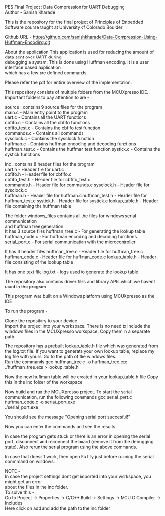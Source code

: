 PES Final Project : Data Compression for UART Debugging  
Author - Sanish Kharade

This is the repository for the final project of Principles of Embedded Software course
taught at University of Colorado Boulder

Github URL - https://github.com/sanishkharade/Data-Compression-Using-Huffman-Encoding.git

About the application 
This application is used for reducing the amount of data sent over UART during  
debugging a system. This is done using Huffman encoding. It is a user interface based application  
which has a few pre defined commands.

Please refer the pdf for entire overview of the implementation.   

This repository consists of multiple folders from the MCUXpresso IDE.  
Important folders to pay attention to are -  
 
source : contains 9 source files for the program  
main.c      	- Main entry point to the program  
uart.c		- Contains all the UART functions  
cbfifo.c	- Contains all the cbfifo functions  
cbfifo_test.c	- Contains the cbfifo test function  
commands.c 	- Contains all commands    
sysclock.c	- Contains the sysclock function    
huffman.c	- Contains huffman encoding and decoding functions
huffman_test.c	- Contains the huffman test function
systick.c	- Contains the systick functions
 
inc : contains 8 header files for the program  
uart.h		- Header file for uart.c  
cbfifo.h	- Header file for cbfifo.c  
cbfifo_test.h	- Header file for cbfifo_test.c  
commands.h 	- Header file for commands.c 
sysclock.h	- Header file for sysclock.c  
huffman.h	- Header file for huffman.c
huffman_test.h	- Header file for huffman_test.c
systick.h	- Header file for systick.c
lookup_table.h	- Header file containing the huffman table

The folder windows_files contains all the files for windows serial communication  
and huffman tree generation  
It has 3 source files
huffman_tree.c 	- For generating the lookup table  
huffman_code.c	- For huffman encoding and decoding functions  
serial_port.c	- For serial communication with the microcontroller  

It has 3 header files
huffman_tree.c 	- Header file for huffman_tree.c   
huffman_code.c	- Header file for huffman_code.c 
lookup_table.h	- Header file consisting of the lookup table

It has one text file
log.txt	- logs used to generate the lookup table
 
The repository also contains driver files and library APIs which we havent used in the program    

This program was built on a Windows platform using MCUXpresso as the IDE  

To run the program -  

Clone the repository to your device  
Import the project into your workspace. 
There is no need to include the windows files in the MCUXpresso workspace.
Copy them in a separate path.    

The repository has a prebuilt lookup_table.h file which was generated from the log.txt file.
If you want to generate your own lookup table, replace my log file with yours.
Go to the path of the windows files.  
Run the commands
gcc huffman_tree.c -o huffman_tree.exe
./huffman_tree.exe > lookup_table.h  

Now the new huffman table will be created in your lookup_table.h file 
Copy this in the inc folder of the workspace  

Now build and run the MCUXpresso project.
To start the serial communication, run the following commands
gcc serial_port.c huffman_code.c -o serial_port.exe  
./serial_port.exe

You should see the message "Opening serial port succesful!"

Now you can enter the commands and see the results.

In case the program gets stuck or there is an error in opening the serial port, 
disconnect and reconnect the board (remove it from the debugging state).
Also rerun the serial program using the above commands.  

In case that doesn't work, then open PuTTy just before running the serial conmmand on windows.  
   
  
NOTE -   
In case the project settings dont get imported into your workspace, you might get an error   
about the files in the inc folder.  
To solve this -   
Go to Project -> Properties -> C/C++ Build -> Settings -> MCU C Compiler -> Includes   
Here click on add and add the path to the inc folder  
